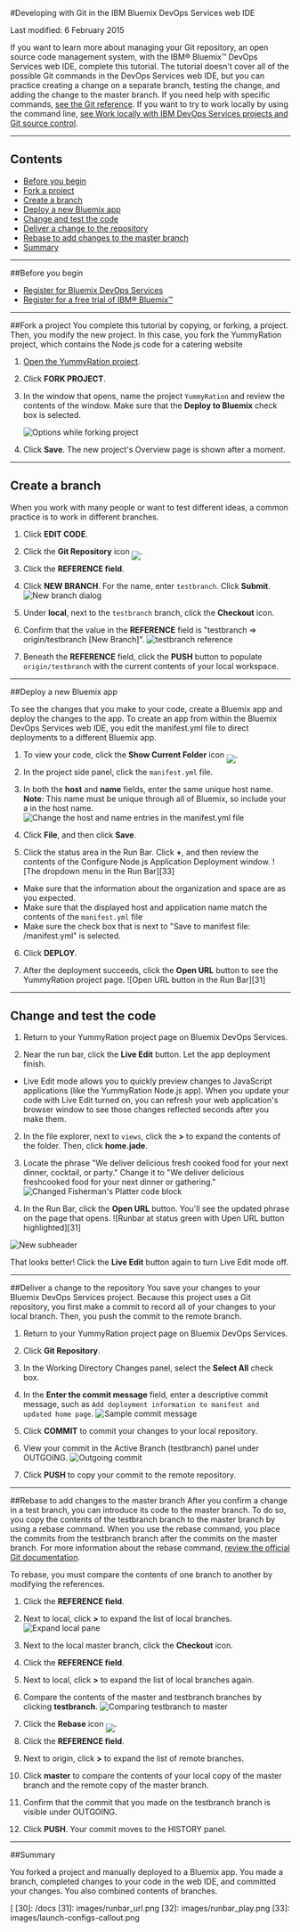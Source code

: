 #Developing with Git in the IBM Bluemix DevOps Services web IDE

Last modified: 6 February 2015

If you want to learn more about managing your Git repository, an open source code management system, with the IBM® Bluemix&trade; DevOps Services web IDE, complete this tutorial. The tutorial doesn't cover all of the possible Git commands in the DevOps Services web IDE, but you can practice creating a change on a separate branch, testing the change, and adding the change to the master branch. If you need help with specific commands, [see the Git reference](/../docs/reference/git).  If you want to try to work locally by using the command line, [see Work locally with IBM DevOps Services projects and Git source control](../../docs/reference/gitclient).

---
## Contents

 * [Before you begin](#before_you_begin)
 * [Fork a project](#fork_a_project)
 * [Create a branch](#create_a_branch)
 * [Deploy a new Bluemix app](#deploy_a_new_bluemix_app)
 * [Change and test the code](#change_and_test_the_code)
 * [Deliver a change to the repository](#deliver_a_change_to_the_repository)
 * [Rebase to add changes to the master branch](#add_changes_to_the_master_branch)
 * [Summary](#summary)

---
<a name='before_you_begin'></a>
##Before you begin
  * [Register for Bluemix DevOps Services](https://hub.jazz.net) 
  * [Register for a free trial of IBM&reg; Bluemix&trade;](https://ace.ng.bluemix.net/)

---
<a name='fork_a_project'></a>
##Fork a project
You complete this tutorial by copying, or forking, a project. Then, you modify the new project. In this case, you fork the YummyRation project, which contains the Node.js code for a catering website

1. [Open the YummyRation project](https://hub.jazz.net/project/jlmarech/YummyRation/overview).

1. Click **FORK PROJECT**.

1. In the window that opens, name the project `YummyRation` and review the contents of the window.  Make sure that the **Deploy to Bluemix** check box is selected.

    ![Options while forking project][2]
1. Click **Save**. The new project's Overview page is shown after a moment.

---
<a name='create_a_branch'></a>
## Create a branch
When you work with many people or want to test different ideas, a common practice is to work in different branches.

1. Click **EDIT CODE**.

1. Click the **Git Repository** icon <img src="images/gitrepository.png"  align="bottom" style="display: inline; margin: 0px; border-style: none; margin-bottom: -10px;">.

1. Click the **REFERENCE field**.

1. Click **NEW BRANCH**. For the name, enter `testbranch`. Click **Submit**.
![New branch dialog][10]

1. Under **local**, next to the `testbranch` branch, click the **Checkout** icon.

1. Confirm that the value in the **REFERENCE** field is "testbranch => origin/testbranch [New Branch]".
![testbranch reference][11]

1. Beneath the **REFERENCE** field, click the **PUSH** button to populate `origin/testbranch` with the current contents of your local workspace.

---
<a name='deploy_a_new_bluemix_app'></a>
##Deploy a new Bluemix app

To see the changes that you make to your code, create a Bluemix app and deploy the changes to the app. To create an app from within the Bluemix DevOps Services web IDE, you edit the manifest.yml file to direct deployments to a different Bluemix app.

1. To view your code, click the **Show Current Folder** icon <img src="images/showcurrentfolder.png"  align="bottom" style="display: inline; margin: 0px; border-style: none; margin-bottom: -10px;">.

1. In the project side panel, click the `manifest.yml` file.

1. In both the **host** and **name** fields, enter the same unique host name.  
**Note**: This name must be unique through all of Bluemix, so include your a in the host name.
![Change the host and name entries in the manifest.yml file][1]

1. Click **File**, and then click **Save**.

1. Click the status area in the Run Bar. Click **+**, and then review the contents of the Configure Node.js Application Deployment window.
![The dropdown menu in the Run Bar][33]
 * Make sure that the information about the organization and space are as you expected.
 * Make sure that the displayed host and application name match the contents of the `manifest.yml` file
 * Make sure the check box that is next to "Save to manifest file: /manifest.yml" is selected.

6. Click **DEPLOY**.

7. After the deployment succeeds, click the **Open URL** button to see the YummyRation project page.
![Open URL button in the Run Bar][31]

---
<a name='change_and_test_the_code'></a>
## Change and test the code

1. Return to your YummyRation project page on Bluemix DevOps Services.

1. Near the run bar, click the **Live Edit** button. Let the app deployment finish.
  * Live Edit mode allows you to quickly preview changes to JavaScript applications (like the YummyRation Node.js app). When you update your code with Live Edit turned on, you can refresh your web application's browser window to see those changes reflected seconds after you make them.  

2. In the file explorer, next to `views`, click the **>** to expand the contents of the folder. Then, click **home.jade**.

3. Locate the phrase "We deliver delicious fresh cooked food for your next dinner, cocktail, or party." Change it to "We deliver delicious freshcooked food for your next dinner or gathering."
![Changed Fisherman's Platter code block][5]

4. In the Run Bar, click the **Open URL** button. You'll see the updated phrase on the page that opens.
![Runbar at status green with Upen URL button highlighted][31]

![New subheader][7]

That looks better! Click the **Live Edit** button again to turn Live Edit mode off. 

---
<a name='deliver_a_change_to_the_repository'></a>
##Deliver a change to the repository
You save your changes to your Bluemix DevOps Services project.  Because this project uses a Git repository, you first make a commit to record all of your changes to your local branch. Then, you push the commit to the remote branch.

1. Return to your YummyRation project page on Bluemix DevOps Services.

1. Click **Git Repository**.

1. In the Working Directory Changes panel, select the **Select All** check box.

1. In the **Enter the commit message** field, enter a descriptive commit message, such as `Add deployment information to manifest and updated home page`.
![Sample commit message][6]

1. Click **COMMIT** to commit your changes to your local repository.

1. View your commit in the Active Branch (testbranch) panel under OUTGOING.
![Outgoing commit][9]

1. Click **PUSH** to copy your commit to the remote repository.

---
<a name='add_changes_to_the_master_branch'></a>
##Rebase to add changes to the master branch
After you confirm a change in a test branch, you can introduce its code to the master branch.  To do so, you copy the contents of the testbranch branch to the master branch by using a rebase command. When you use the rebase command, you place the commits from the testbranch branch after the commits on the master branch.  For more information about the rebase command, [review the official Git documentation](http://git-scm.com/book/ch3-6.html).

To rebase, you must compare the contents of one branch to another by modifying the references.

1. Click the **REFERENCE field**.

1. Next to local, click __>__ to expand the list of local branches.
![Expand local pane][13]

1. Next to the local master branch, click the **Checkout** icon.

1. Click the **REFERENCE field**.

1. Next to local, click __>__ to expand the list of local branches again.

1. Compare the contents of the master and testbranch branches by clicking **testbranch**.
![Comparing testbranch to master][12]

1. Click the **Rebase** icon <img src="images/rebase.png"  align="bottom" style="display: inline; margin: 0px; border-style: none; margin-bottom: -10px;">.

1. Click the **REFERENCE field**.

1. Next to origin, click **>** to expand the list of remote branches.

1. Click **master** to compare the contents of your local copy of the master branch and the remote copy of the master branch. 

1. Confirm that the commit that you made on the testbranch branch is visible under OUTGOING.

1. Click **PUSH**. Your commit moves to the HISTORY panel.

---
<a name='summary'></a>
##Summary

You forked a project and manually deployed to a Bluemix app. You made a branch, completed changes to your code in the web IDE, and committed your changes. You also combined contents of branches.


[1]: images/manifest.png
[2]: images/forkproject.png
[3]: images/manualdeployment.png
[4]: images/manualdeploymentpanel.png
[5]: images/fishermansfeast.png
[6]: images/commitmessage.png
[7]: images/newffprice.png
[8]: images/oldffprice.png
[9]: images/outgoingcommit.png
[10]: images/newbranch.png
[11]: images/testbranchreference.png
[12]: images/mastertotestbranch.png
[13]: images/arrowbylocal.png
[18]: https://developer.ibm.com/answers/questions/?community=devops-services (Bluemix DevOps Services forum)
[19]: mailto:hub%40jazz.net
[20]: /docs
[28]: https://developer.ibm.com/answers/smartspace/devops-services/
[
[30]: /docs
[31]: images/runbar_url.png
[32]: images/runbar_play.png
[33]: images/launch-configs-callout.png

